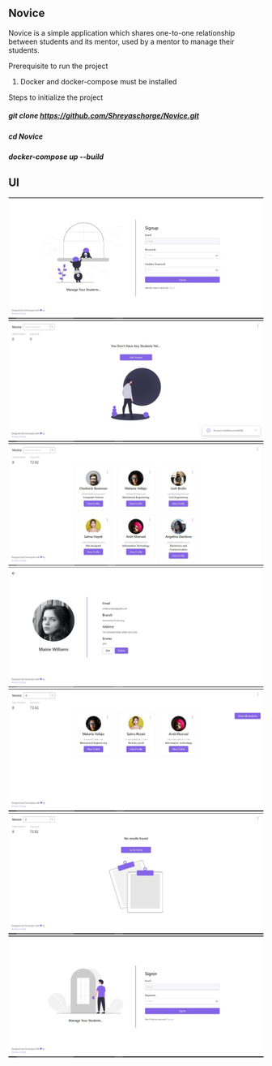 ## Novice

Novice is a simple application which shares one-to-one relationship between students and its mentor, used by a mentor to manage their students.

Prerequisite to run the project

1. Docker and docker-compose must be installed

Steps to initialize the project

##### git clone https://github.com/Shreyaschorge/Novice.git

##### cd Novice

##### docker-compose up --build

## UI

<img src="snapshots/signup.JPG">

<img src="snapshots/zeroStateStudent.JPG">

<img src="snapshots/home.JPG">

<img src="snapshots/showStudent.JPG">

<img src="snapshots/search.JPG">

<img src="snapshots/zeroStateSearch.JPG">

<img src="snapshots/signin.JPG">
